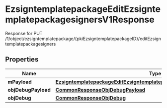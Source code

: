 

# EzsigntemplatepackageEditEzsigntemplatepackagesignersV1Response

Response for PUT /1/object/ezsigntemplatepackage/{pkiEzsigntemplatepackageID}/editEzsigntemplatepackagesigners

## Properties

| Name | Type | Description | Notes |
|------------ | ------------- | ------------- | -------------|
|**mPayload** | [**EzsigntemplatepackageEditEzsigntemplatepackagesignersV1ResponseMPayload**](EzsigntemplatepackageEditEzsigntemplatepackagesignersV1ResponseMPayload.md) |  |  |
|**objDebugPayload** | [**CommonResponseObjDebugPayload**](CommonResponseObjDebugPayload.md) |  |  [optional] |
|**objDebug** | [**CommonResponseObjDebug**](CommonResponseObjDebug.md) |  |  [optional] |



